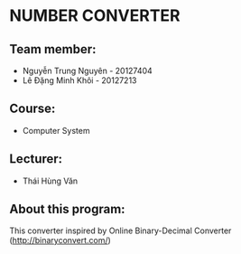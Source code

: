 # NUMBER CONVERTER
## Team member:
* Nguyễn Trung Nguyên - 20127404
* Lê Đặng Minh Khôi - 20127213
## Course:
* Computer System
## Lecturer:
* Thái Hùng Văn

## About this program:
This converter inspired by Online Binary-Decimal Converter (http://binaryconvert.com/)
